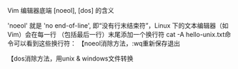Vim 编辑器底端 [noeol], [dos] 的含义

'noeol' 就是 'no end-of-line', 即“没有行末结束符”，Linux 下的文本编辑器（如 Vim）会在每一行 （包括最后一行）末尾添加一个换行符
cat -A hello-unix.txt命令可以看到这些换行符：
【noeol消除方法，:wq重新保存退出

【dos消除方法，用unix & windows文件转换
